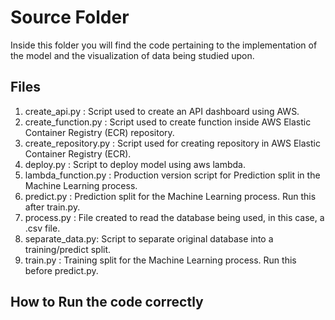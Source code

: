 # Source Folder

Inside this folder you will find the code pertaining to the implementation of the model and the visualization of data being studied upon.

## Files

1. create_api.py : Script used to create an API dashboard using AWS.
2. create_function.py : Script used to create function inside AWS Elastic Container Registry (ECR) repository.
3. create_repository.py : Script used for creating repository in AWS Elastic Container Registry (ECR).
4. deploy.py : Script to deploy model using aws lambda.
5. lambda_function.py : Production version script for Prediction split in the Machine Learning process.
6. predict.py : Prediction split for the Machine Learning process. Run this after train.py.
7. process.py : File created to read the database being used, in this case, a .csv file.
8. separate_data.py: Script to separate original database into a training/predict split.
9. train.py : Training split for the Machine Learning process. Run this before predict.py.

## How to Run the code correctly
